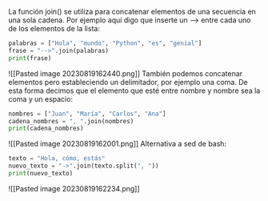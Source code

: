 La función join() se utiliza para concatenar elementos de una secuencia en una sola cadena. Por ejemplo aquí digo que inserte un --> entre cada uno de los elementos de la lista:
```python
palabras = ["Hola", "mundo", "Python", "es", "genial"]
frase = "-->".join(palabras)
print(frase)
```
![[Pasted image 20230819162440.png]]
También podemos concatenar elementos pero estableciendo un delimitador, por ejemplo una coma. De esta forma decimos que el elemento que esté entre nombre y nombre sea la coma y un espacio:
```python
nombres = ["Juan", "María", "Carlos", "Ana"]
cadena_nombres = ", ".join(nombres)
print(cadena_nombres)
```
![[Pasted image 20230819162001.png]]
Alternativa a sed de bash:
```python
texto = "Hola, cómo, estás"
nuevo_texto = "->".join(texto.split(", "))
print(nuevo_texto)
```
![[Pasted image 20230819162234.png]]
